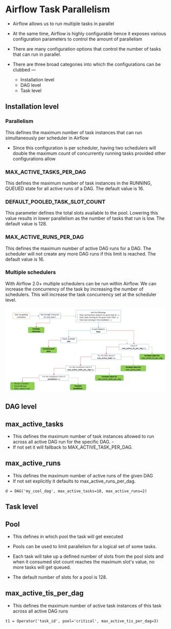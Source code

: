 # Airflow Task Parallelism
- Airflow allows us to run multiple tasks in parallel
- At the same time, Airflow is highly configurable hence it exposes various configuration parameters to control the amount of parallelism
- There are many configuration options that control the number of tasks that can run in parallel.

- There are three broad categories into which the configurations can be clubbed —
   - Installation level
   - DAG level
   - Task level

## Installation level

### Parallelism
This defines the maximum number of task instances that can run simultaneously per scheduler in Airflow
- Since this configuration is per scheduler, having two schedulers will double the maximum count of concurrently running tasks provided other configurations allow

### MAX_ACTIVE_TASKS_PER_DAG
This defines the maximum number of task instances in the RUNNING, QUEUED state for all active runs of a DAG. The default value is 16.

### DEFAULT_POOLED_TASK_SLOT_COUNT
This parameter defines the total slots available to the pool. Lowering this value results in lower parallelism as the number of tasks that run is low. The default value is 128.

### MAX_ACTIVE_RUNS_PER_DAG
This defines the maximum number of active DAG runs for a DAG. The scheduler will not create any more DAG runs if this limit is reached. The default value is 16.

### Multiple schedulers
With Airflow 2.0+ multiple schedulers can be run within Airflow. We can increase the concurrency of the task by increasing the number of schedulers. This will increase the task concurrency set at the scheduler level.

![](img/1.png)

## DAG level
## max_active_tasks
- This defines the maximum number of task instances allowed to run across all active DAG run for the specific DAG. - 
- If not set it will fallback to MAX_ACTIVE_TASK_PER_DAG.

## max_active_runs
- This defines the maximum number of active runs of the given DAG
- If not set explicitly it defaults to max_active_runs_per_dag.

```
d = DAG('my_cool_dag', max_active_tasks=10, max_active_runs=2)
```

## Task level
## Pool
- This defines in which pool the task will get executed
- Pools can be used to limit parallelism for a logical set of some tasks. 
- Each task will take up a defined number of slots from the pool slots and when it consumed slot count reaches the maximum slot's value, no more tasks will get queued.

- The default number of slots for a pool is 128.

## max_active_tis_per_dag
- This defines the maximum number of active task instances of this task across all active DAG runs

```
t1 = Operator('task_id', pool='critical', max_active_tis_per_dag=3)
```
